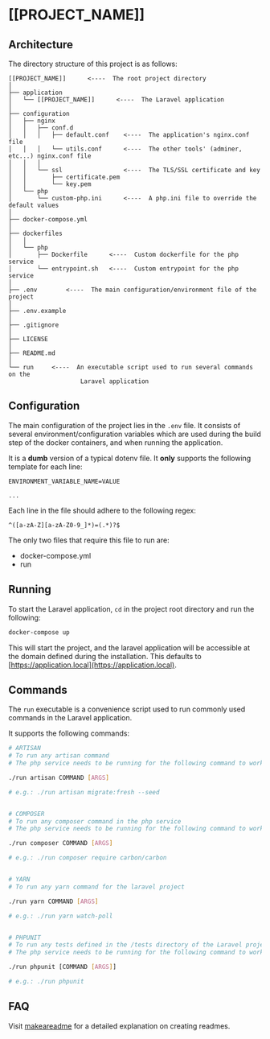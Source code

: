 # [[PROJECT_NAME]]

## Architecture

The directory structure of this project is as follows:

```
[[PROJECT_NAME]]      <----  The root project directory
│
├── application
│   └── [[PROJECT_NAME]]      <----  The Laravel application
│
├── configuration
│   ├── nginx
│   │   ├── conf.d
│   │   │   ├── default.conf    <----  The application's nginx.conf file
│   │   │   └── utils.conf      <----  The other tools' (adminer, etc...) nginx.conf file
│   │   │
│   │   └── ssl                 <----  The TLS/SSL certificate and key
│   │       ├── certificate.pem
│   │       └── key.pem
│   └── php
│       └── custom-php.ini      <----  A php.ini file to override the default values
│
├── docker-compose.yml
│
├── dockerfiles
│   │
│   └── php
│       ├── Dockerfile      <----  Custom dockerfile for the php service
│       └── entrypoint.sh   <----  Custom entrypoint for the php service
│
├── .env        <----  The main configuration/environment file of the project
│
├── .env.example
│
├── .gitignore
│
├── LICENSE
│
├── README.md
│
└── run     <----  An executable script used to run several commands on the
                    Laravel application
```

## Configuration

The main configuration of the project lies in the ```.env``` file.
It consists of several environment/configuration variables which are used during
the build step of the docker containers, and when running the application.

It is a **dumb** version of a typical dotenv file. It **only** supports the
following template for each line:

```env
ENVIRONMENT_VARIABLE_NAME=VALUE

...
```

Each line in the file should adhere to the following regex:

```regex
^([a-zA-Z][a-zA-Z0-9_]*)=(.*)?$
```

The only two files that require this file to run are:

* docker-compose.yml
* run

## Running

To start the Laravel application, ```cd``` in the project root directory and run
the following:

```sh
docker-compose up
```

This will start the project, and the laravel application will be accessible
at the domain defined during the installation.
This defaults to [https://application.local](https://application.local).

## Commands

The ```run``` executable is a convenience script used to run commonly used
commands in the Laravel application.

It supports the following commands:

```sh
# ARTISAN
# To run any artisan command
# The php service needs to be running for the following command to work

./run artisan COMMAND [ARGS]

# e.g.: ./run artisan migrate:fresh --seed


# COMPOSER
# To run any composer command in the php service
# The php service needs to be running for the following command to work

./run composer COMMAND [ARGS]

# e.g.: ./run composer require carbon/carbon


# YARN
# To run any yarn command for the laravel project

./run yarn COMMAND [ARGS]

# e.g.: ./run yarn watch-poll


# PHPUNIT
# To run any tests defined in the /tests directory of the Laravel project
# The php service needs to be running for the following command to work

./run phpunit [COMMAND [ARGS]]

# e.g.: ./run phpunit
```

## FAQ

Visit [makeareadme](https://www.makeareadme.com) for a detailed explanation on
creating readmes.

